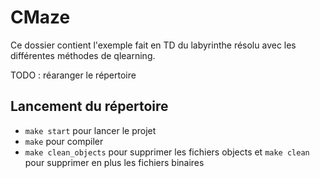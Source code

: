 # CMaze

Ce dossier contient l'exemple fait en TD du labyrinthe résolu avec les différentes méthodes de qlearning.

TODO : réaranger le répertoire

## Lancement du répertoire

- `make start` pour lancer le projet
- `make` pour compiler
- `make clean_objects` pour supprimer les fichiers objects et `make clean` pour supprimer en plus les fichiers binaires


